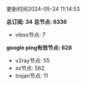 更新时间2024-05-24 11:14:53

**总订阅: 34**
**总节点: 6336**
- vless节点: 7

**google ping有效节点: 628**
- v2ray节点: 55
- ss节点: 562
- trojan节点: 11
